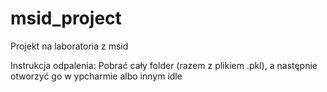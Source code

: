 # msid_project
Projekt na laboratoria z msid

Instrukcja odpalenia: Pobrać cały folder (razem z plikiem .pkl), a następnie otworzyć go w ypcharmie albo innym idle

